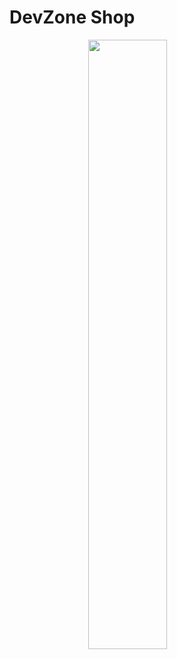 # DevZone Shop
 
<img src="https://github.com/mahancrx/DevZone-Shop/assets/87831227/1b68d292-da43-47e7-baf4-6cf15db59ef4" align="center" style="display: block;margin-left: auto;margin-right: auto;width: 50%;">
